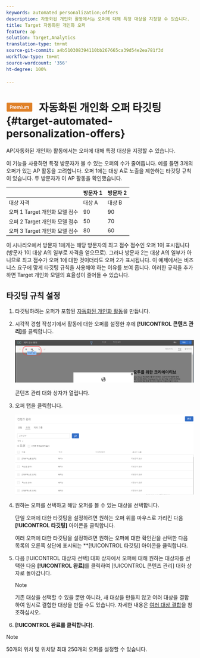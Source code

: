```yaml
---
keywords: automated personalization;offers
description: 자동화된 개인화 활동에서는 오퍼에 대해 특정 대상을 지정할 수 있습니다.
title: Target 자동화된 개인화 오퍼
feature: ap
solution: Target,Analytics
translation-type: tm+mt
source-git-commit: a4b510308394110bb267665ca39d54e2ea781f3d
workflow-type: tm+mt
source-wordcount: '356'
ht-degree: 100%

---
```



# ![PREMIUM](/help/assets/premium.png) 자동화된 개인화 오퍼 타깃팅{#target-automated-personalization-offers}

AP(자동화된 개인화) 활동에서는 오퍼에 대해 특정 대상을 지정할 수 있습니다.

이 기능을 사용하면 특정 방문자가 볼 수 있는 오퍼의 수가 줄어듭니다. 예를 들면 3개의 오퍼가 있는 AP 활동을 고려합니다. 오퍼 1에는 대상 A로 노출을 제한하는 타깃팅 규칙이 있습니다. 두 방문자가 이 AP 활동을 확인했습니다.

|  | 방문자 1 | 방문자 2 |
|--- |--- |--- |
| 대상 자격 | 대상 A | 대상 B |
| 오퍼 1 Target 개인화 모델 점수 | 90 | 90 |
| 오퍼 2 Target 개인화 모델 점수 | 50 | 70 |
| 오퍼 3 Target 개인화 모델 점수 | 80 | 60 |

이 시나리오에서 방문자 1에게는 해당 방문자의 최고 점수 점수인 오퍼 1이 표시됩니다(방문자 1이 대상 A의 일부로 자격을 얻으므로). 그러나 방문자 2는 대상 A의 일부가 아니므로 최고 점수가 오퍼 1에 대한 것이더라도 오퍼 2가 표시됩니다. 이 예제에서는 비즈니스 요구에 맞게 타깃팅 규칙을 사용해야 하는 이유를 보여 줍니다. 이러한 규칙을 추가하면 Target 개인화 모델의 효율성이 줄어들 수 있습니다.

## 타깃팅 규칙 설정

1. 타깃팅하려는 오퍼가 포함된 [자동화된 개인화 활동](/help/c-activities/t-automated-personalization/create-ap-activity.md)을 만듭니다.
1. 시각적 경험 작성기에서 활동에 대한 오퍼를 설정한 후에 **[!UICONTROL 콘텐츠 관리]**&#x200B;를 클릭합니다.

   ![콘텐츠 관리](/help/c-activities/t-automated-personalization/assets/manage-content.png)

   콘텐츠 관리 대화 상자가 열립니다.

1. 오퍼 탭을 클릭합니다.

   ![오퍼 페이지](/help/c-activities/t-automated-personalization/assets/manage-content-offers.png)

1. 원하는 오퍼를 선택하고 해당 오퍼를 볼 수 있는 대상을 선택합니다.

   단일 오퍼에 대한 타깃팅을 설정하려면 원하는 오퍼 위를 마우스로 가리킨 다음 **[!UICONTROL 타깃팅]** 아이콘을 클릭합니다.

   여러 오퍼에 대한 타깃팅을 설정하려면 원하는 오퍼에 대한 확인란을 선택한 다음 목록의 오른쪽 상단에 표시되는 **[!UICONTROL 타깃팅] 아이콘을 클릭합니다.

1. 다음 [!UICONTROL 대상자 선택] 대화 상자에서 오퍼에 대해 원하는 대상자를 선택한 다음 **[!UICONTROL 완료]**&#x200B;를 클릭하여 [!UICONTROL 콘텐츠 관리] 대화 상자로 돌아갑니다.

   >[!NOTE]
   >
   >기존 대상을 선택할 수 있을 뿐만 아니라, 새 대상을 만들지 않고 여러 대상을 결합하여 임시로 결합한 대상을 만들 수도 있습니다. 자세한 내용은 [여러 대상 결합](/help/c-target/combining-multiple-audiences.md#concept_A7386F1EA4394BD2AB72399C225981E5)을 참조하십시오.

1. **[!UICONTROL 완료를 클릭합니다]**.

>[!NOTE]
>
>50개의 위치 및 위치당 최대 250개의 오퍼를 설정할 수 있습니다.
